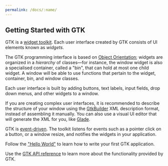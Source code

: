 ```yaml
---
permalink: /docs/:name/
---
```


## Getting Started with GTK

GTK is a [widget toolkit](https://en.wikipedia.org/wiki/Widget_toolkit).
Each user interface created by GTK consists of UI elements known as *widgets*.

The GTK programming interface is based on [Object
Orientation](https://en.wikipedia.org/wiki/Object-oriented_design); widgets
are organized in a *hierarchy* of classes—for instance, the window widget is
also a specialised container, called a "bin", that can hold at most one child
widget. A window will be able to use functions that pertain to the widget,
container, bin, and window classes.

Each user interface is built by adding buttons, text labels, input fields,
drop down menus, and other widgets to a window.

If you are creating complex user interfaces, it is recommended to describe
the structure of your window using the [GtkBuilder][builder] XML description
format, instead of assembling it manually. You can also use a visual UI
editor that will generate the XML for you, like [Glade][glade].

GTK is [event-driven](https://en.wikipedia.org/wiki/Event-driven_programming).
The toolkit listens for events such as a pointer click on a button, or a
window resize, and notifies the widgets in your application.

Follow the ["Hello World"](https://www.gtk.org/docs/gettings-started/hello-world/)
to learn how to write your first GTK application.

Use the [GTK API reference](https://developer.gnome.org/gtk3/stable) to
learn more about the functionality provided by GTK.

[builder]: https://developer.gnome.org/gtk3/stable/GtkBuilder.html
[glade]: https://glade.gnome.org
